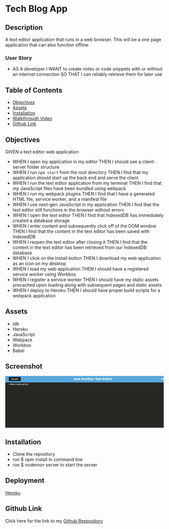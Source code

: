 # Tech Blog App

## Description

A text editor application that runs in a web browser. This will be a one page application that can also function offline 

### User Story

* AS A developer I WANT to create notes or code snippets with or without an internet connection SO THAT I can reliably retrieve them for later use

## Table of Contents

- [Objectives](#objectives)
- [Assets](#assets)
- [Installation](#installation)
- [Walkthrough Video](#walkthrough)
- [Github Link](#github-link)

## Objectives

GIVEN a text editor web application

* WHEN I open my application in my editor
THEN I should see a client-server folder structure
* WHEN I run `npm start` from the root directory
THEN I find that my application should start up the back end and serve the client
* WHEN I run the text editor application from my terminal
THEN I find that my JavaScript files have been bundled using webpack
* WHEN I run my webpack plugins
THEN I find that I have a generated HTML file, service worker, and a manifest file
* WHEN I use next-gen JavaScript in my application
THEN I find that the text editor still functions in the browser without errors
* WHEN I open the text editor
THEN I find that IndexedDB has immediately created a database storage
* WHEN I enter content and subsequently click off of the DOM window
THEN I find that the content in the text editor has been saved with IndexedDB
* WHEN I reopen the text editor after closing it
THEN I find that the content in the text editor has been retrieved from our IndexedDB database
* WHEN I click on the Install button
THEN I download my web application as an icon on my desktop
* WHEN I load my web application
THEN I should have a registered service worker using Workbox
* WHEN I register a service worker
THEN I should have my static assets precached upon loading along with subsequent pages and static assets
* WHEN I deploy to Heroku
THEN I should have proper build scripts for a webpack application

## Assets

* idb
* Heroku
* JavaScript
* Webpack
* Workbox
* Babel

## Screenshot

![SC of homepage](./client/src/images/Screen%20Shot%202023-01-21%20at%202.08.54%20AM.png)

## Installation

* Clone the repository
* run $ npm install in command line
* run $ nodemon server to start the server 

## Deployment 

[Heroku](https://teameatspickleswhenangry-19.herokuapp.com/)


## Github Link

Click here for the link to my [Github Respository](https://github.com/Gdebortoli/Text-Editor.PWA.19) 
